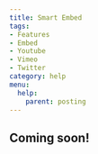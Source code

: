 ```yaml
---
title: Smart Embed
tags:
- Features
- Embed
- Youtube
- Vimeo
- Twitter
category: help
menu:
  help:
    parent: posting
---
```


## Coming soon!